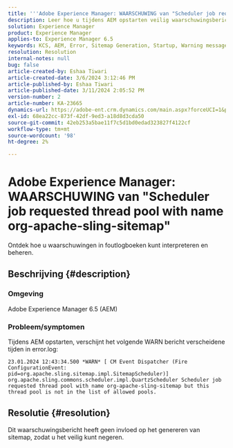 ```yaml
---
title: '''Adobe Experience Manager: WAARSCHUWING van "Scheduler job requested thread pool with name org-apache-sling-sitemap"'
description: Leer hoe u tijdens AEM opstarten veilig waarschuwingsberichten kunt verwerken die geen invloed hebben op de werking van het programma.
solution: Experience Manager
product: Experience Manager
applies-to: Experience Manager 6.5
keywords: KCS, AEM, Error, Sitemap Generation, Startup, Warning message, Error.log, Thread pool
resolution: Resolution
internal-notes: null
bug: false
article-created-by: Eshaa Tiwari
article-created-date: 3/6/2024 3:12:46 PM
article-published-by: Eshaa Tiwari
article-published-date: 3/11/2024 2:05:52 PM
version-number: 2
article-number: KA-23665
dynamics-url: https://adobe-ent.crm.dynamics.com/main.aspx?forceUCI=1&pagetype=entityrecord&etn=knowledgearticle&id=ce4145f6-cbdb-ee11-904d-6045bd006b4b
exl-id: 68ea22cc-873f-42df-9ed3-a18d8d3cda50
source-git-commit: 42eb253a5bae11f7c5d1bd0edad323827f4122cf
workflow-type: tm+mt
source-wordcount: '98'
ht-degree: 2%

---
```


# Adobe Experience Manager: WAARSCHUWING van &quot;Scheduler job requested thread pool with name org-apache-sling-sitemap&quot;


Ontdek hoe u waarschuwingen in foutlogboeken kunt interpreteren en beheren.

## Beschrijving {#description}


### <b>Omgeving</b>

Adobe Experience Manager 6.5 (AEM)

### Probleem/symptomen

Tijdens AEM opstarten, verschijnt het volgende WARN bericht verscheidene tijden in error.log:


```
23.01.2024 12:43:34.500 *WARN* [ CM Event Dispatcher (Fire ConfigurationEvent: pid=org.apache.sling.sitemap.impl.SitemapScheduler)]  org.apache.sling.commons.scheduler.impl.QuartzScheduler Scheduler job requested thread pool with name org-apache-sling-sitemap but this thread pool is not in the list of allowed pools.
```





## Resolutie {#resolution}


Dit waarschuwingsbericht heeft geen invloed op het genereren van sitemap, zodat u het veilig kunt negeren.
